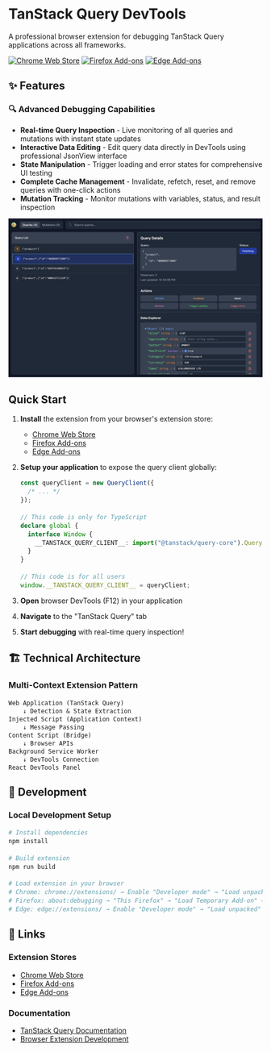 # TanStack Query DevTools

A professional browser extension for debugging TanStack Query applications across all frameworks.

[![Chrome Web Store](https://img.shields.io/badge/Chrome%20Web%20Store-Available-blue?style=flat-square&logo=google-chrome)](https://chromewebstore.google.com/detail/tanstack-query-devtools/annajfchloimdhceglpgglpeepfghfai)
[![Firefox Add-ons](https://img.shields.io/badge/Firefox%20Add--ons-Available-orange?style=flat-square&logo=firefox)](https://addons.mozilla.org/en-US/firefox/addon/tanstack-query-devtools/)
[![Edge Add-ons](https://img.shields.io/badge/Edge%20Add--ons-Available-blue?style=flat-square&logo=microsoft-edge)](https://microsoftedge.microsoft.com/addons/detail/tanstack-query-devtools/edmdpkgkacmjopodhfolmphdenmddobj)

## ✨ Features

### 🔍 Advanced Debugging Capabilities

- **Real-time Query Inspection** - Live monitoring of all queries and mutations with instant state updates
- **Interactive Data Editing** - Edit query data directly in DevTools using professional JsonView interface
- **State Manipulation** - Trigger loading and error states for comprehensive UI testing
- **Complete Cache Management** - Invalidate, refetch, reset, and remove queries with one-click actions
- **Mutation Tracking** - Monitor mutations with variables, status, and result inspection

![TanStack Query DevTools Screenshot](store-assets/screenshots/devtools.png)

## Quick Start

1. **Install** the extension from your browser's extension store:
   - [Chrome Web Store](https://chromewebstore.google.com/detail/tanstack-query-devtools/annajfchloimdhceglpgglpeepfghfai)
   - [Firefox Add-ons](https://addons.mozilla.org/en-US/firefox/addon/tanstack-query-devtools/)
   - [Edge Add-ons](https://microsoftedge.microsoft.com/addons/detail/tanstack-query-devtools/edmdpkgkacmjopodhfolmphdenmddobj)

2. **Setup your application** to expose the query client globally:

   ```typescript
   const queryClient = new QueryClient({
     /* ... */
   });

   // This code is only for TypeScript
   declare global {
     interface Window {
       __TANSTACK_QUERY_CLIENT__: import("@tanstack/query-core").QueryClient;
     }
   }

   // This code is for all users
   window.__TANSTACK_QUERY_CLIENT__ = queryClient;
   ```

3. **Open** browser DevTools (F12) in your application
4. **Navigate** to the "TanStack Query" tab
5. **Start debugging** with real-time query inspection!

## 🏗️ Technical Architecture

### Multi-Context Extension Pattern

```
Web Application (TanStack Query)
    ↓ Detection & State Extraction
Injected Script (Application Context)
    ↓ Message Passing
Content Script (Bridge)
    ↓ Browser APIs
Background Service Worker
    ↓ DevTools Connection
React DevTools Panel
```

## 🔧 Development

### Local Development Setup

```bash
# Install dependencies
npm install

# Build extension
npm run build

# Load extension in your browser
# Chrome: chrome://extensions/ → Enable "Developer mode" → "Load unpacked" → Select `dist` folder
# Firefox: about:debugging → "This Firefox" → "Load Temporary Add-on" → Select `dist/manifest.json`
# Edge: edge://extensions/ → Enable "Developer mode" → "Load unpacked" → Select `dist` folder
```

## 🔗 Links

### Extension Stores

- [Chrome Web Store](https://chromewebstore.google.com/detail/tanstack-query-devtools/annajfchloimdhceglpgglpeepfghfai)
- [Firefox Add-ons](https://addons.mozilla.org/en-US/firefox/addon/tanstack-query-devtools/)
- [Edge Add-ons](https://microsoftedge.microsoft.com/addons/detail/tanstack-query-devtools/edmdpkgkacmjopodhfolmphdenmddobj)

### Documentation

- [TanStack Query Documentation](https://tanstack.com/query)
- [Browser Extension Development](https://developer.mozilla.org/docs/Mozilla/Add-ons/WebExtensions)
